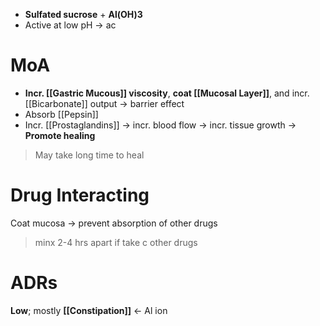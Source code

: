 - **Sulfated sucrose** + **Al(OH)3**
- Active at low pH -> ac

# MoA
- **Incr. [[Gastric Mucous]] viscosity**, **coat [[Mucosal Layer]]**, and incr. [[Bicarbonate]] output -> barrier effect
- Absorb [[Pepsin]]
- Incr. [[Prostaglandins]] -> incr. blood flow -> incr. tissue growth
-> **Promote healing**
> May take long time to heal

# Drug Interacting
Coat mucosa -> prevent absorption of other drugs
> minx 2-4 hrs apart if take c other drugs

# ADRs
**Low**; mostly **[[Constipation]]** <- Al ion